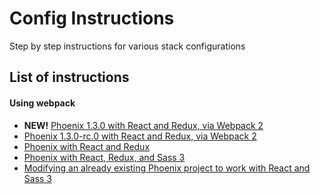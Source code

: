 # Config Instructions

Step by step instructions for various stack configurations

## List of instructions

#### Using webpack

- **NEW!** [Phoenix 1.3.0 with React and Redux, via Webpack 2](https://github.com/davelively14/configs/blob/master/phoenix_1.3.0_react_redux.md)
- [Phoenix 1.3.0-rc.0 with React and Redux, via Webpack 2](https://github.com/davelively14/configs/blob/master/phoenix_1.3.0-rc.0_react_redux.md)
- [Phoenix with React and Redux](/phoenix_react_redux.md)
- [Phoenix with React, Redux, and Sass 3](/phoenix_react_redux_sass.md)
- [Modifying an already existing Phoenix project to work with React and Sass 3](/phoenix_react_mod.md)
